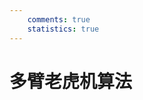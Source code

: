 ```yaml
---
    comments: true
    statistics: true
---
```


# 多臂老虎机算法












































